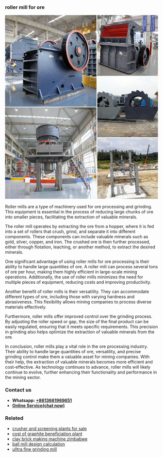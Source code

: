 <h3>roller mill for ore</h3><img src='1703042436.jpg' alt=''><p>Roller mills are a type of machinery used for ore processing and grinding. This equipment is essential in the process of reducing large chunks of ore into smaller pieces, facilitating the extraction of valuable minerals. </p><p>The roller mill operates by extracting the ore from a hopper, where it is fed into a set of rollers that crush, grind, and separate it into different components. These components can include valuable minerals such as gold, silver, copper, and iron. The crushed ore is then further processed, either through flotation, leaching, or another method, to extract the desired minerals.</p><p>One significant advantage of using roller mills for ore processing is their ability to handle large quantities of ore. A roller mill can process several tons of ore per hour, making them highly efficient in large-scale mining operations. Additionally, the use of roller mills minimizes the need for multiple pieces of equipment, reducing costs and improving productivity.</p><p>Another benefit of roller mills is their versatility. They can accommodate different types of ore, including those with varying hardness and abrasiveness. This flexibility allows mining companies to process diverse materials effectively.</p><p>Furthermore, roller mills offer improved control over the grinding process. By adjusting the roller speed or gap, the size of the final product can be easily regulated, ensuring that it meets specific requirements. This precision in grinding also helps optimize the extraction of valuable minerals from the ore.</p><p>In conclusion, roller mills play a vital role in the ore processing industry. Their ability to handle large quantities of ore, versatility, and precise grinding control make them a valuable asset for mining companies. With their help, the extraction of valuable minerals becomes more efficient and cost-effective. As technology continues to advance, roller mills will likely continue to evolve, further enhancing their functionality and performance in the mining sector.</p><h3>Contact us</h3><ul><li><strong>Whatsapp:&nbsp;<a href="https://wa.me/8613661969651">+8613661969651</a></strong></li><li><a href="https://swt.shibang-china.com/?git&amp;zhl&amp;roller mill for ore"><strong>Online Service(chat now)</strong></a></li></ul><h3>Related</h3><ul><li><a href='crusher and screening plants for sale.md'>crusher and screening plants for sale</a></li><li><a href='cost of graphite beneficiation plant.md'>cost of graphite beneficiation plant</a></li><li><a href='clay brick making machine zimbabwe.md'>clay brick making machine zimbabwe</a></li><li><a href='ball mill design calculation.md'>ball mill design calculation</a></li><li><a href='ulltra fine grinding mill.md'>ulltra fine grinding mill</a></li></ul>